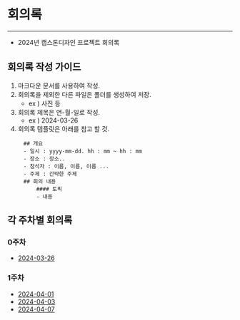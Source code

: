 # 회의록
---
- 2024년 캡스톤디자인 프로젝트 회의록 

## 회의록 작성 가이드
1. 마크다운 문서를 사용하여 작성.
2. 회의록을 제외한 다른 파일은 폴더를 생성하여 저장.
	 - ex ) 사진 등
3. 회의록 제목은 연-월-일로 작성.
	- ex ) 2024-03-26
4. 회의록 템플릿은 아래를 참고 할 것.
```
	 ## 개요
	 - 일시 : yyyy-mm-dd. hh : mm ~ hh : mm
	 - 장소 : 장소..
	 - 참석자 : 이름, 이름, 이름 ...
	 - 주제 : 간략한 주제
	 ## 회의 내용
		 #### 토픽
		 - 내용
```
## 각 주차별 회의록
### 0주차
- [2024-03-26](./metting/2024-03-26.md)
### 1주차
- [2024-04-01](./metting/2024-04-01.md)
- [2024-04-03](./metting/2024-04-03.md)
- [2024-04-07](./metting/2024-04-07.md)
